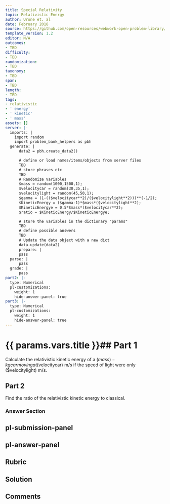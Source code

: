 ```yaml
---
title: Special Relativity
topic: Relativistic Energy
author: Urone et. al
date: February 2018
source: https://github.com/open-resources/webwork-open-problem-library/tree/master/Contrib/BrockPhysics/College_Physics_Urone/28.Special_Relativity/28-06.Relativistic_Energy/NU_U17-28-06-011.pg
template_version: 1.2
editor: N/A
outcomes:
- TBD
difficulty:
- TBD
randomization:
- TBD
taxonomy:
- TBD
span:
- TBD
length:
- TBD
tags:
- relativistic
- ' energy'
- ' kinetic'
- ' mass'
assets: []
server: |-
  imports: |
    import random
    import problem_bank_helpers as pbh
  generate: |
      data2 = pbh.create_data2()

      # define or load names/items/objects from server files
      TBD
      # store phrases etc
      TBD
      # Randomize Variables
      $mass = random(1000,1500,1);
      $velocitycar = random(30,35,1);
      $velocitylight = random(45,50,1);
      $gamma = (1-(($velocitycar**2)/($velocitylight**2)))**(-1/2);
      $KineticEnergy = ($gamma-1)*$mass*($velocitylight**2);
      $KineticEnergye = 0.5*$mass*($velocitycar**2);
      $ratio = $KineticEnergy/$KineticEnergye;

      # store the variables in the dictionary "params"
      TBD
      # define possible answers
      TBD
      # Update the data object with a new dict
      data.update(data2)
      prepare: |
      pass
  parse: |
      pass
  grade: |
      pass
part2: |-
  type: Numerical
  pl-customizations:
    weight: 1
    hide-answer-panel: true
part3: |-
  type: Numerical
  pl-customizations:
    weight: 1
    hide-answer-panel: true
---
```


# {{ params.vars.title }}## Part 1 
Calculate the relativistic kinetic energy of a ($mass)-kg car moving at ($velocitycar) m/s if the speed of light were only ($velocitylight) m/s. 
## Part 2 
Find the ratio of the relativistic kinetic energy to classical. 


### Answer Section 


## pl-submission-panel 


## pl-answer-panel 


## Rubric 


## Solution 


## Comments 


